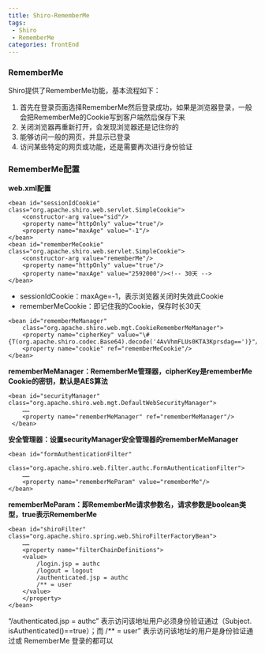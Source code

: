 ```yaml
---
title: Shiro-RememberMe
tags: 
 - Shiro
 - RememberMe
categories: frontEnd
---
```


### RememberMe
Shiro提供了RememberMe功能，基本流程如下：
1. 首先在登录页面选择RememberMe然后登录成功，如果是浏览器登录，一般会把RememberMe的Cookie写到客户端然后保存下来
2. 关闭浏览器再重新打开，会发现浏览器还是记住你的
3. 能够访问一般的网页，并显示已登录
4. 访问某些特定的网页或功能，还是需要再次进行身份验证
        
### RememberMe配置
**web.xml配置**  
```
<bean id="sessionIdCookie" class="org.apache.shiro.web.servlet.SimpleCookie">
    <constructor-arg value="sid"/>
    <property name="httpOnly" value="true"/>
    <property name="maxAge" value="-1"/>
</bean>
<bean id="rememberMeCookie" class="org.apache.shiro.web.servlet.SimpleCookie">
    <constructor-arg value="rememberMe"/>
    <property name="httpOnly" value="true"/>
    <property name="maxAge" value="2592000"/><!-- 30天 -->
</bean>
```
* sessionIdCookie：maxAge=-1，表示浏览器关闭时失效此Cookie
* rememberMeCookie：即记住我的Cookie，保存时长30天

```      
<bean id="rememberMeManager" 
    class="org.apache.shiro.web.mgt.CookieRememberMeManager">
    <property name="cipherKey" value="\#{T(org.apache.shiro.codec.Base64).decode('4AvVhmFLUs0KTA3Kprsdag==')}"/>
    <property name="cookie" ref="rememberMeCookie"/>
</bean>
```

**rememberMeManager：RememberMe管理器，cipherKey是rememberMe Cookie的密钥，默认是AES算法**
```
<bean id="securityManager" class="org.apache.shiro.web.mgt.DefaultWebSecurityManager">
    ……
    <property name="rememberMeManager" ref="rememberMeManager"/>
 </bean>
```

**安全管理器：设置securityManager安全管理器的rememberMeManager**  
```       
<bean id="formAuthenticationFilter" 
    class="org.apache.shiro.web.filter.authc.FormAuthenticationFilter">
    ……
    <property name="rememberMeParam" value="rememberMe"/>
</bean>
```

**rememberMeParam：即RememberMe请求参数名，请求参数是boolean类型，true表示RememberMe**  
``` 
<bean id="shiroFilter" class="org.apache.shiro.spring.web.ShiroFilterFactoryBean">
    ……
    <property name="filterChainDefinitions">
    <value>
        /login.jsp = authc
        /logout = logout
        /authenticated.jsp = authc
        /** = user
    </value>
    </property>
</bean>
```

“/authenticated.jsp = authc” 表示访问该地址用户必须身份验证通过（Subject. isAuthenticated()==true）；而 /** = user” 表示访问该地址的用户是身份验证通过或 RememberMe 登录的都可以


